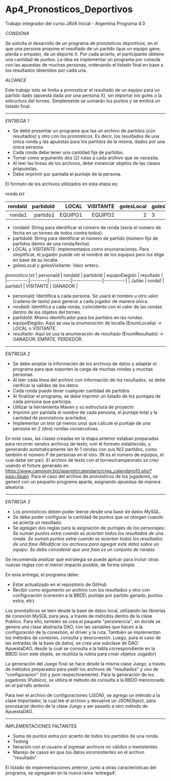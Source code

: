 # Ap4_Pronosticos_Deportivos
Trabajo integrador del curso JAVA Inicial - Argentina Programa 4.0

*CONSIGNA*

Se solicita el desarrollo de un programa de _pronósticos deportivos_, en el que una persona propone el resultado de un partido (que un equipo gane, pierda o empate), de un deporte X.
Por cada acierto, el participante obtiene una cantidad de puntos.
La idea es implementar un programa por consola con las apuestas de muchas personas, ordenando el listado final en base a los resultados obtenidos por cada una.

*ALCANCE*

Este trabajo solo se limita a pronosticar el resultado de un equipo para un partido dado (apuesta dada por una persona X), sin importar los goles o la estructura del torneo. Simplemente se sumarán los puntos y se emitirá un listado final.


****
*ENTREGA 1*

* Se debé presentar un programa que lea un archivo de partidos (con resultados) y otro con los pronósticos. Es decir, los resultados de una única ronda y las apuestas para los partidos de la misma, dados por una única persona.
* Cada ronda debe tener una cantidad fija de partidos.
* Tomar como argumento dos (2) rutas a cada archivo que se necesita.
* Al leer las líneas de los archivos, debe instanciar objetos de las clases propuestas.
* Debe imprimir por pantalla el puntaje de la persona.

El formato de los archivos utilizados en esta etapa es:

_ronda.txt_


| rondaId | partidoId | LOCAL | VISITANTE | golesLocal | golesVisitante |
|--------:|----------:|------:|----------:|-----------:|----------------|
| ronda1  | partido1  | EQUIPO1 | EQUIPO2 | 2 | 3 |


* rondaId: String para identificar el número de ronda (sería el número de fecha en un torneo de todos contra todos).
* partidoId: String para identificar el número de partido (número fijo de partidos dentro de una ronda/fecha).
* LOCAL y VISITANTE: Implementados como enumeraciones. Para simplificar, el jugador puede ver el nombre de los equipos pero los elige en base de su localía.
* golesLocal y golesVisitante: Valor entero.


_pronostico.txt_
| personaId | rondaId | partidoId | equipoElegido | resultado |
|----------:|--------:|----------:|--------------:|----------:|
|  Julián   | ronda1  | partido1  |   VISITANTE   |  GANADOR  |

* personaId: Identifica a cada persona. Se usará el nombre u otro valor (cadena de texto) para generar a cada jugador de manera única.
* rondaId: Identifica a cada ronda, coincidente con el valor de las rondas dentro de los objetos del torneo.
* partidoId: Mismo identificador para los partidos en las rondas.
* equipoElegido: Aquí se usa la enumeración de localía (EnumLocalia) -> LOCAL o VISITANTE.
* resultado: Aquí se usa la enumeración de resultado (EnumResultado) -> GANADOR, EMPATE, PERDEDOR.


***

*ENTREGA 2*

* Se debe ampliar la información de los archivos de datos y adaptar el programa para que soporten la carga de muchas rondas y muchas personas.
* Al leer cada línea del archivo con información de los resultados, se debe verificar la validez de los datos.
* Cada ronda puede tener cualquier cantidad de partidos.
* Al finalizar el programa, se debe imprimir un listado de los puntajes de cada persona que participa.
* Utilizar la herramienta Maven y su estructura de proyecto.
* Imprimir por pantalla el nombre de cada persona, el puntaje total y la cantidad de pronósticos acertados.
* Implementar un test (al menos uno) que calcule el puntaje de una persona en 2 (dos) rondas consecutivas.

En este caso, las clases creadas en la etapa anterior estaban preparadas para recorrer sendos archivos de texto, con el formato establecido, y generando automáticamente lan N-1 rondas con sus N/2 partidos, como también el número P de personas en el otro. (N es el número de equipos, el cual debe ser par).
El archivo de texto con el torneo/campeonato se creo usando el fixture generado en https://www.campioni.biz/spanish/calendario/crea_calendario10.php?pais=Spain.
Para el caso del archivo de pronósticos de los jugadores, se generó con un pequeño programa aparte, asignando apuestas de manera aleatoria.

***

*ENTREGA 3*

* Los pronósticos deben poder leerse desde una base de datos MySQL.
* Se debe poder configurar la cantidad de puntos que se otorgan cuando se acierta un resultado.
* Se agregan dos reglas para la asignación de puntajes de los personajes:
_Se suman puntos extra cuando se aciertan todos los resultados de una ronda._
_Se suman puntos extra cuando se aciertan todos los resultados de una fase (Modificar los archivos para agregar este dato) sobre un equipo. Se debe considerar que una fase es un conjunto de rondas._
 
Se recomienda analizar qué estrategia se puede aplicar para incluir otras nuevas reglas con el menor impacto posible, de forma simple.

En esta entrega, el programa debe:
 * Estar actualizado en el repositorio de GitHub
 * Recibir como argumento un archivo con los resultados y otro con configuración (conexión a la BBDD, puntaje por partido ganado, puntos extra, etc)
 
 Los pronósiticos se leen desde la base de datos local, utilizando las librerías de conexión MySQL para java, a través de métodos dentro de la clase Publico.
 Para ello, también se crea el paquete "persistencia", en donde se genera una clase abstracta DAO, con las variables que hacen a la configuración de la conextión, el driver y la ruta. También se implementan los métodos de conexión, consulta y desconexión. Luego, para el caso de las entradas de la base de datos, se crea una subclase de DAO: ApuestaDAO, desde la cual se consulta a la tabla correspondiente en la BBDD (con este objeto, se reutiliza la rutina para crear objetos Jugador)
 
 La generación del Juego final se hace desde la misma clase Juego, a través de métodos preparados para pedir los archivos de "resultados" y uno de "configuracion" (txt y json respectivamente). Para la generación de los jugadores (Publico), se utiliza el método de consulta a la BBDD mencionado en el párrafo anterior.
 
 Para leer el archivo de configuraciones (JSON), se agrega un método a la clase Importador, la cual lee el archivo y devuelve un JSONObject, para procesarse dentro de la clase Juego y ser pasado a otro método de ApuestaDAO.
 
 ****
 IMPLEMENTACIONES FALTANTES
 - Suma de puntos extra por acierto de todos los partidos de una ronda.
 - Testing
 - Iteración con el usuario al ingresar archivos no válidos o inexistentes
 - Manejo de casos en que los datos inconsistentes en el archivo "resultado"
 
 El listado de implementaciones anterior, junto a otras características del programa, se agregarán en la nueva rama 'entrega4'.
 
